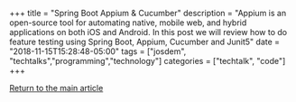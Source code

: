 +++
title =  "Spring Boot Appium & Cucumber"
description = "Appium is an open-source tool for automating native, mobile web, and hybrid applications on both iOS and Android. In this post we will review how to do feature testing using Spring Boot, Appium, Cucumber and Junit5"
date = "2018-11-15T15:28:48-05:00"
tags = ["josdem", "techtalks","programming","technology"]
categories = ["techtalk", "code"]
+++


[Return to the main article](/techtalk/spring#Spring_Boot)
